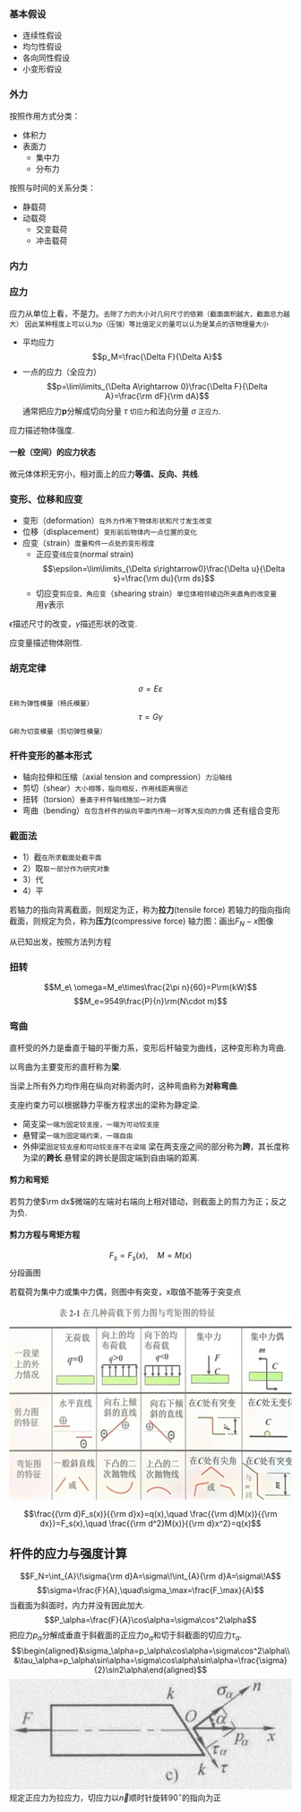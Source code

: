 ### 基本假设
- 连续性假设
- 均匀性假设
- 各向同性假设
- 小变形假设

### 外力
按照作用方式分类：
- 体积力
- 表面力
	- 集中力
	- 分布力

按照与时间的关系分类：
- 静载荷
- 动载荷
	- 交变载荷
	- 冲击载荷

### 内力

### 应力
应力从单位上看，不是力。`去除了力的大小对几何尺寸的依赖（截面面积越大，截面总力越大）`
``因此某种程度上可以认为p（压强）等比值定义的量可以认为是某点的该物理量大小``
- 平均应力$$p_M=\frac{\Delta F}{\Delta A}$$
- 一点的应力（全应力）$$p=\lim\limits_{\Delta A\rightarrow 0}\frac{\Delta F}{\Delta A}=\frac{\rm dF}{\rm dA}$$
通常把应力**p**分解成切向分量 $\tau$ `切应力`和法向分量 $\sigma$ `正应力`.

应力描述物体强度.

#### 一般（空间）的应力状态
微元体体积无穷小，相对面上的应力**等值、反向、共线**.

### 变形、位移和应变
- 变形（deformation）`在外力作用下物体形状和尺寸发生改变`
- 位移（displacement）`变形前后物体内一点位置的变化`
- 应变（strain）`度量构件一点处的变形程度`
	- 正应变`线应变`(normal strain) $$\epsilon=\lim\limits_{\Delta s\rightarrow0}\frac{\Delta u}{\Delta s}=\frac{\rm du}{\rm ds}$$
	- 切应变`剪应变、角应变`（shearing strain）`单位体相邻棱边所夹直角的改变量`<br>用$\gamma$表示

$\epsilon$描述尺寸的改变，$\gamma$描述形状的改变.

应变量描述物体刚性.

### 胡克定律
$$\sigma=E\varepsilon$$
`E称为弹性模量（杨氏模量）`
$$\tau=G\gamma$$`G称为切变模量（剪切弹性模量）`

### 杆件变形的基本形式
- 轴向拉伸和压缩（axial tension and compression）`力沿轴线`
- 剪切（shear）`大小相等，指向相反，作用线距离很近`
- 扭转（torsion）`垂直于杆件轴线施加一对力偶`
- 弯曲（bending）`在包含杆件的纵向平面内作用一对等大反向的力偶`
还有组合变形

### 截面法
- 1）截`在所求截面处截平面`
- 2）取`取一部分作为研究对象`
- 3）代
- 4）平

若轴力的指向背离截面，则规定为正，称为**拉力**(tensile force)
若轴力的指向指向截面，则规定为负，称为**压力**(compressive force)
轴力图：画出$F_N-x$图像

从已知出发，按照方法列方程

### 扭转
$$M_e\ \omega=M_e\times\frac{2\pi n}{60}=P\rm(kW)$$
$$M_e=9549\frac{P}{n}\rm(N\cdot m)$$
### 弯曲
直杆受的外力是垂直于轴的平衡力系，变形后杆轴变为曲线，这种变形称为弯曲.

以弯曲为主要变形的直杆称为**梁**.

当梁上所有外力均作用在纵向对称面内时，这种弯曲称为**对称弯曲**.

支座约束力可以根据静力平衡方程求出的梁称为静定梁.
- 简支梁`一端为固定铰支座，一端为可动铰支座`
- 悬臂梁`一端为固定端约束，一端自由`
- 外伸梁`固定铰支座和可动铰支座不在梁端`
梁在两支座之间的部分称为**跨**，其长度称为梁的**跨长**.悬臂梁的跨长是固定端到自由端的距离.

#### 剪力和弯矩
若剪力使$\rm dx$微端的左端对右端向上相对错动，则截面上的剪力为正；反之为负.

#### 剪力方程与弯矩方程
$$F_s=F_s(x),\quad M=M(x)$$
分段画图

若载荷为集中力或集中力偶，则图中有突变，x取值不能等于突变点

![简易法图](images/img1.jpg)

$$\frac{{\rm d}F_s(x)}{{\rm d}x}=q(x),\quad \frac{{\rm d}M(x)}{{\rm dx}}=F_s(x),\quad \frac{{\rm d^2}M(x)}{{\rm d}x^2}=q(x)$$
## 杆件的应力与强度计算
$$F_N=\int_{A}\!\sigma{\rm d}A=\sigma\!\int_{A}{\rm d}A=\sigma\!A$$
$$\sigma=\frac{F}{A},\quad\sigma_\max=\frac{F_\max}{A}$$
当截面为斜面时，内力并没有因此加大.
$$P_\alpha=\frac{F}{A}\cos\alpha=\sigma\cos^2\alpha$$
把应力$p_\alpha$分解成垂直于斜截面的正应力$\sigma_\alpha$和切于斜截面的切应力$\tau_\alpha$.
$$\begin{aligned}&\sigma_\alpha=p_\alpha\cos\alpha=\sigma\cos^2\alpha\\&\tau_\alpha=p_\alpha\sin\alpha=\sigma\cos\alpha\sin\alpha=\frac{\sigma}{2}\sin2\alpha\end{aligned}$$
![斜面应力分解](images/img2.png)
规定正应力为拉应力，切应力以$\vec{n}$顺时针旋转$90^\circ$的指向为正
